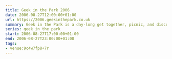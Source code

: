 ```yaml
---
title: Geek in the Park 2006
date: 2006-08-27T12:00:00+01:00
url: https://2006.geekinthepark.co.uk
summary: Geek in the Park is a day-long get together, picnic, and discussion for anyone to do with the Internet. This is a very informal affair so family and friends are very much welcome to attend too.
series: geek_in_the_park
start: 2006-08-27T17:00:00+01:00
end: 2006-08-27T23:00:00+01:00
tags:
- venue:9c4w7fp8+7r
---
```


